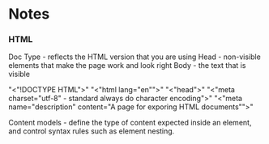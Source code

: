 # Notes

### HTML

Doc Type  -  reflects the HTML version that you are using
Head  -  non-visible elements that make the page work and look right
Body  -  the text that is visible

"<"!DOCTYPE HTML">"
"<"html lang="en"">"
    "<"head">"
    "<"meta charset="utf-8"  -  standard always do character encoding">"
    "<"meta name="description" content="A page for exporing HTML documents"">"

Content models  - define the type of content expected inside an element, and control syntax rules such as element nesting.
